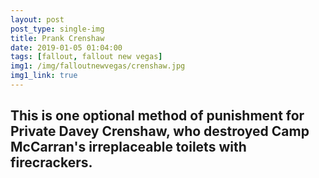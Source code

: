 ```yaml
---
layout: post
post_type: single-img
title: Prank Crenshaw
date: 2019-01-05 01:04:00
tags: [fallout, fallout new vegas]
img1: /img/falloutnewvegas/crenshaw.jpg
img1_link: true
---
```

## This is one optional method of punishment for Private Davey Crenshaw, who destroyed Camp McCarran's irreplaceable toilets with firecrackers.
